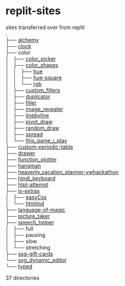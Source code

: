 # replit-sites
sites transferred over from replit  
.  
├── [alchemy](https://shibby360.github.io/replit-sites/alchemy)  
├── [clock](https://shibby360.github.io/replit-sites/clock)  
├── color  
│   ├── [color_picker](https://shibby360.github.io/replit-sites/color/color_picker)  
│   ├── [color_shapes](https://shibby360.github.io/replit-sites/color/color_shapes)  
│   │   ├── [hue](https://shibby360.github.io/replit-sites/color/color_shapes/hue)  
│   │   ├── [hue-square](https://shibby360.github.io/replit-sites/color/color_shapes/hue-square)  
│   │   └── [rgb](https://shibby360.github.io/replit-sites/color/color_shapes/rgb)  
│   ├── [custom_filters](https://shibby360.github.io/replit-sites/color/custom_filters)  
│   ├── [duplicator](https://shibby360.github.io/replit-sites/color/duplicator)  
│   ├── [filler](https://shibby360.github.io/replit-sites/color/filler)  
│   ├── [image_revealer](https://shibby360.github.io/replit-sites/color/image_revealer)  
│   ├── [linebyline](https://shibby360.github.io/replit-sites/color/linebyline)  
│   ├── [pivot_draw](https://shibby360.github.io/replit-sites/color/pivot_draw)  
│   ├── [random_draw](https://shibby360.github.io/replit-sites/color/random_draw)  
│   ├── [spread](https://shibby360.github.io/replit-sites/color/spread)  
│   └── [this_game_i_play](https://shibby360.github.io/replit-sites/color/this_game_i_play)  
├── [custom-periodic-table](https://shibby360.github.io/replit-sites/custom-periodic-table)  
├── [drawer](https://shibby360.github.io/replit-sites/drawer)  
├── [function_plotter](https://shibby360.github.io/replit-sites/function_plotter)  
├── [hangman](https://shibby360.github.io/replit-sites/hangman)  
├── [heavenly_vacation_planner-ywhackathon](https://shibby360.github.io/replit-sites/heavenly_vacation_planner-ywhackathon)  
├── [hindi_keyboard](https://shibby360.github.io/replit-sites/hindi_keyboard)  
├── [htpl-attempt](https://shibby360.github.io/replit-sites/htpl-attempt)  
├── [js-extras](https://shibby360.github.io/replit-sites/js-extras)  
│   ├── [easyCss](https://shibby360.github.io/replit-sites/js-extras/easyCss)  
│   └── [htmlmd](https://shibby360.github.io/replit-sites/js-extras/htmlmd)  
├── [language-of-magic](https://shibby360.github.io/replit-sites/language-of-magic)  
├── [picture_taker](https://shibby360.github.io/replit-sites/picture_taker)  
├── [speech_helper](https://shibby360.github.io/replit-sites/speech_helper)  
│   ├── full  
│   ├── pausing  
│   ├── slow  
│   └── stretching  
├── [ssg-gift-cards](https://shibby360.github.io/replit-sites/ssg-gift-cards)  
└── [svg_dynamic_editor](https://shibby360.github.io/replit-sites/svg_dynamic_editor)  
└── [typed](https://shibby360.github.io/replit-sites/svg_dynamic_editor/typed)  
  
37 directories  
